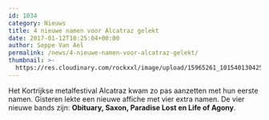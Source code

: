 ```yaml
---
id: 1034
category: Nieuws
title: 4 nieuwe namen voor Alcatraz gelekt
date: 2017-01-12T10:25:04+00:00
author: Seppe Van Ael
permalink: /news/4-nieuwe-namen-voor-alcatraz-gelekt/
thumbnail: >-
  https://res.cloudinary.com/rockxxl/image/upload/15965261_10154013042521805_4548579909087457944_n.jpg
---
```

Het Kortrijkse metalfestival Alcatraz kwam zo pas aanzetten met hun eerste namen. Gisteren lekte een nieuwe affiche met vier extra namen. De vier nieuwe bands zijn: **Obituary, Saxon, Paradise Lost en Life of Agony**.